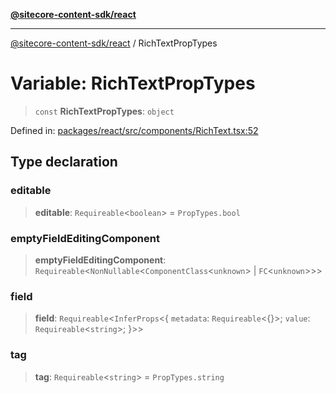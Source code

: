 [**@sitecore-content-sdk/react**](../README.md)

***

[@sitecore-content-sdk/react](../README.md) / RichTextPropTypes

# Variable: RichTextPropTypes

> `const` **RichTextPropTypes**: `object`

Defined in: [packages/react/src/components/RichText.tsx:52](https://github.com/Sitecore/xmc-jss-dev/blob/07cd028140c85e97f7ece01b765c9bb0efa691ad/packages/react/src/components/RichText.tsx#L52)

## Type declaration

### editable

> **editable**: `Requireable`\<`boolean`\> = `PropTypes.bool`

### emptyFieldEditingComponent

> **emptyFieldEditingComponent**: `Requireable`\<`NonNullable`\<`ComponentClass`\<`unknown`\> \| `FC`\<`unknown`\>\>\>

### field

> **field**: `Requireable`\<`InferProps`\<\{ `metadata`: `Requireable`\<\{\}\>; `value`: `Requireable`\<`string`\>; \}\>\>

### tag

> **tag**: `Requireable`\<`string`\> = `PropTypes.string`
